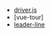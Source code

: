- [driver.js](https://kamranahmed.info/driver.js)
- [vue-tour]
- [leader-line](https://anseki.github.io/leader-line/)